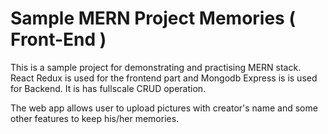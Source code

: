 # Sample MERN Project Memories ( Front-End )

This is a sample project for demonstrating and practising MERN stack.
React Redux is used for the frontend part and Mongodb Express is is used for
Backend. It is has fullscale CRUD operation.

The web app allows user to upload pictures with creator's name and some other
features to keep his/her memories.
